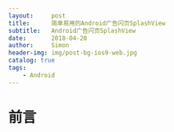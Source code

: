 ```yaml
---
layout:     post
title:      简单易用的Android广告闪页SplashView
subtitle:   Android广告闪页SplashView
date:       2018-04-20
author:     Simon
header-img: img/post-bg-ios9-web.jpg
catalog: true
tags: 
    - Android
---
```

# 前言
